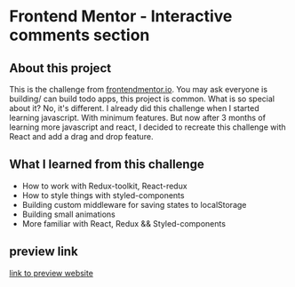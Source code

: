 # Frontend Mentor - Interactive comments section

## About this project

This is the challenge from [frontendmentor.io](frontendmentor.io).
You may ask everyone is building/ can build todo apps, this project is common. What is so special about it? No, it's different.
I already did this challenge when I started learning javascript. With minimum features. But now after 3 months of learning more javascript and react, I decided to recreate this challenge with React and add a drag and drop feature.

## What I learned from this challenge

- How to work with Redux-toolkit, React-redux
- How to style things with styled-components
- Building custom middleware for saving states to localStorage
- Building small animations
- More familiar with React, Redux && Styled-components

## preview link

[link to preview website](https://fluffy-churros-6e2bed.netlify.app/)

